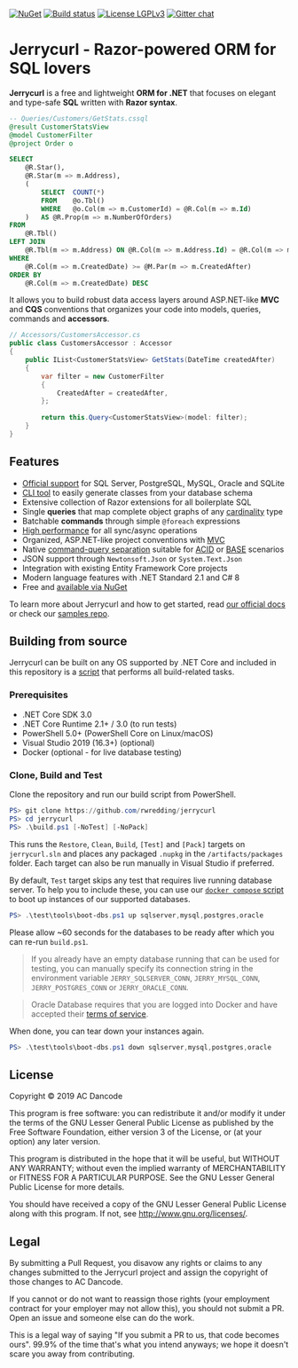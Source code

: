 [![NuGet](https://img.shields.io/nuget/v/Jerrycurl)](https://nuget.org/packages/Jerrycurl)
[![Build status](https://ci.appveyor.com/api/projects/status/onendmfb6ywd33je/branch/master?svg=true)](https://ci.appveyor.com/project/rwredding/jerrycurl)
[![License LGPLv3](https://img.shields.io/badge/license-LGPLv3-green.svg)](http://www.gnu.org/licenses/lgpl-3.0.html)
[![Gitter chat](https://badges.gitter.im/gitterHQ/gitter.png)](https://gitter.im/jerrycurl-mvc/community)
# Jerrycurl - Razor-powered ORM for SQL lovers
**Jerrycurl** is a free and lightweight **ORM for .NET** that focuses on elegant and type-safe **SQL** written with **Razor syntax**.
```sql
-- Queries/Customers/GetStats.cssql
@result CustomerStatsView
@model CustomerFilter
@project Order o

SELECT
    @R.Star(),
    @R.Star(m => m.Address),
    (
        SELECT  COUNT(*)
        FROM    @o.Tbl()
        WHERE   @o.Col(m => m.CustomerId) = @R.Col(m => m.Id)
    )   AS @R.Prop(m => m.NumberOfOrders)
FROM
    @R.Tbl()
LEFT JOIN
    @R.Tbl(m => m.Address) ON @R.Col(m => m.Address.Id) = @R.Col(m => m.AddressId)
WHERE
    @R.Col(m => m.CreatedDate) >= @M.Par(m => m.CreatedAfter)
ORDER BY
    @R.Col(m => m.CreatedDate) DESC
```

It allows you to build robust data access layers around ASP.NET-like **MVC** and **CQS** conventions that organizes your code into models, queries, commands and **accessors**.

```csharp
// Accessors/CustomersAccessor.cs
public class CustomersAccessor : Accessor
{
    public IList<CustomerStatsView> GetStats(DateTime createdAfter)
    {
        var filter = new CustomerFilter
        {
            CreatedAfter = createdAfter,
        };
        
        return this.Query<CustomerStatsView>(model: filter);
    }
}
```

## Features
* [Official support](https://nuget.org/packages/?q=Jerrycurl.Vendors) for SQL Server, PostgreSQL, MySQL, Oracle and SQLite
* [CLI tool](https://nuget.org/packages/dotnet-jerry) to easily generate classes from your database schema
* Extensive collection of Razor extensions for all boilerplate SQL
* Single **queries** that map complete object graphs of any [cardinality](https://en.wikipedia.org/wiki/Cardinality_(data_modeling)) type
* Batchable **commands** through simple `@foreach` expressions
* [High performance](https://github.com/rhodosaur/RawDataAccessBencher/blob/master/Results/20191115_jerrycurl.txt) for all sync/async operations
* Organized, ASP.NET-like project conventions with [MVC](https://en.wikipedia.org/wiki/Model%E2%80%93view%E2%80%93controller)
* Native [command-query separation](https://en.wikipedia.org/wiki/Command%E2%80%93query_separation) suitable for [ACID](https://en.wikipedia.org/wiki/ACID) or [BASE](https://en.wikipedia.org/wiki/Eventual_consistency) scenarios
* JSON support through `Newtonsoft.Json` or `System.Text.Json`
* Integration with existing Entity Framework Core projects
* Modern language features with .NET Standard 2.1 and C# 8
* Free and [available via NuGet](https://www.nuget.org/packages?q=Jerrycurl)

To learn more about Jerrycurl and how to get started, read [our official docs](https://jerrycurl.net/documentation) or check our [samples repo](https://github.com/rwredding/jerrycurl-samples).

## Building from source
Jerrycurl can be built on any OS supported by .NET Core and included in this repository is a [script](build.ps1) that performs all build-related tasks.

### Prerequisites
* .NET Core SDK 3.0
* .NET Core Runtime 2.1+ / 3.0 (to run tests)
* PowerShell 5.0+ (PowerShell Core on Linux/macOS) 
* Visual Studio 2019 (16.3+) (optional)
* Docker (optional - for live database testing)

### Clone, Build and Test
Clone the repository and run our build script from PowerShell.
```powershell
PS> git clone https://github.com/rwredding/jerrycurl
PS> cd jerrycurl
PS> .\build.ps1 [-NoTest] [-NoPack]
```

This runs the `Restore`, `Clean`, `Build`, `[Test]` and `[Pack]` targets on `jerrycurl.sln` and places any packaged `.nupkg` in the `/artifacts/packages` folder. Each target can also be run manually in Visual Studio if preferred.

By default, `Test` target skips any test that requires live running database server. To help you to include these, you can use our [`docker compose` script](test/tools/boot-dbs.ps1) to boot up instances of our supported databases.

```powershell
PS> .\test\tools\boot-dbs.ps1 up sqlserver,mysql,postgres,oracle
```

Please allow ~60 seconds for the databases to be ready after which you can re-run `build.ps1`.

> If you already have an empty database running that can be used for testing, you can manually specify its connection string in the environment variable `JERRY_SQLSERVER_CONN`, `JERRY_MYSQL_CONN`, `JERRY_POSTGRES_CONN` or `JERRY_ORACLE_CONN`.

> Oracle Database requires that you are logged into Docker and have accepted their [terms of service](https://hub.docker.com/_/oracle-database-enterprise-edition).

When done, you can tear down your instances again.

```powershell
PS> .\test\tools\boot-dbs.ps1 down sqlserver,mysql,postgres,oracle
```

## License
Copyright © 2019 AC Dancode

This program is free software: you can redistribute it and/or modify it under the terms of the GNU Lesser General Public License as published by the Free Software Foundation, either version 3 of the License, or (at your option) any later version.

This program is distributed in the hope that it will be useful, but WITHOUT ANY WARRANTY; without even the implied warranty of MERCHANTABILITY or FITNESS FOR A PARTICULAR PURPOSE. See the GNU Lesser General Public License for more details.

You should have received a copy of the GNU Lesser General Public License along with this program. If not, see http://www.gnu.org/licenses/.

## Legal
By submitting a Pull Request, you disavow any rights or claims to any changes
submitted to the Jerrycurl project and assign the copyright of
those changes to AC Dancode.

If you cannot or do not want to reassign those rights (your employment
contract for your employer may not allow this), you should not submit a PR.
Open an issue and someone else can do the work.

This is a legal way of saying "If you submit a PR to us, that code becomes ours".
99.9% of the time that's what you intend anyways; we hope it doesn't scare you
away from contributing.
